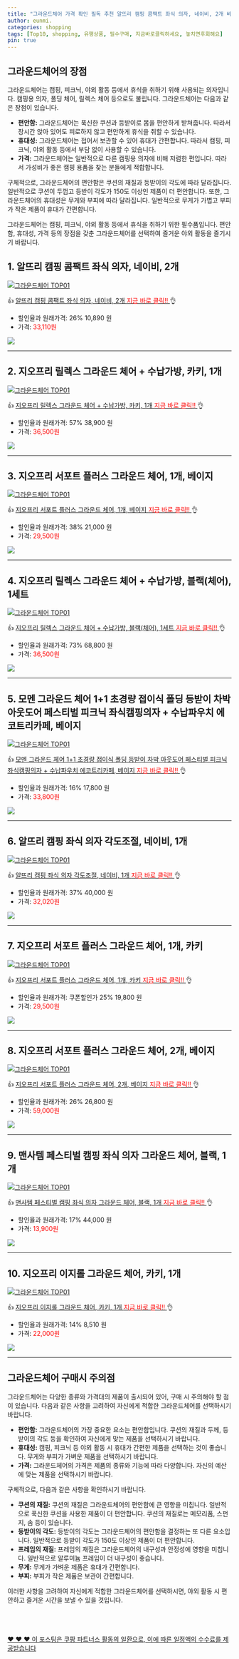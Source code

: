 ```yaml
---
title: "그라운드체어 가격 확인 필독 추천 알뜨리 캠핑 콤팩트 좌식 의자, 네이비, 2개 비교 장점 구매가이드"
author: eunmi.
categories: shopping
tags: [Top10, shopping, 유행상품, 필수구매, 지금바로클릭하세요, 놓치면후회해요]
pin: true
---
```

## 그라운드체어의 장점

그라운드체어는 캠핑, 피크닉, 야외 활동 등에서 휴식을 취하기 위해 사용되는 의자입니다. 캠핑용 의자, 폴딩 체어, 릴렉스 체어 등으로도 불립니다. 그라운드체어는 다음과 같은 장점이 있습니다.

* **편안함:** 그라운드체어는 푹신한 쿠션과 등받이로 몸을 편안하게 받쳐줍니다. 따라서 장시간 앉아 있어도 피로하지 않고 편안하게 휴식을 취할 수 있습니다.
* **휴대성:** 그라운드체어는 접어서 보관할 수 있어 휴대가 간편합니다. 따라서 캠핑, 피크닉, 야외 활동 등에서 부담 없이 사용할 수 있습니다.
* **가격:** 그라운드체어는 일반적으로 다른 캠핑용 의자에 비해 저렴한 편입니다. 따라서 가성비가 좋은 캠핑 용품을 찾는 분들에게 적합합니다.

구체적으로, 그라운드체어의 편안함은 쿠션의 재질과 등받이의 각도에 따라 달라집니다. 일반적으로 쿠션이 두껍고 등받이 각도가 150도 이상인 제품이 더 편안합니다. 또한, 그라운드체어의 휴대성은 무게와 부피에 따라 달라집니다. 일반적으로 무게가 가볍고 부피가 작은 제품이 휴대가 간편합니다.

그라운드체어는 캠핑, 피크닉, 야외 활동 등에서 휴식을 취하기 위한 필수품입니다. 편안함, 휴대성, 가격 등의 장점을 갖춘 그라운드체어를 선택하여 즐거운 야외 활동을 즐기시기 바랍니다.

   

## 1. 알뜨리 캠핑 콤팩트 좌식 의자, 네이비, 2개

[![그라운드체어 TOP01](https://thumbnail8.coupangcdn.com/thumbnails/remote/230x230ex/image/retail/images/2020/06/08/20/8/9a03fbf3-4227-4a4c-aadf-abf71589429d.jpg)](https://link.coupang.com/re/AFFSDP?lptag=AF3617701&subid=GithubCoopas&pageKey=1703943399&traceid=V0-153&itemId=2899697032&vendorItemId=70888664636)


👍 [알뜨리 캠핑 콤팩트 좌식 의자, 네이비, 2개 <font color=red> 지금 바로 클릭!! </font> ](https://link.coupang.com/re/AFFSDP?lptag=AF3617701&subid=GithubCoopas&pageKey=1703943399&traceid=V0-153&itemId=2899697032&vendorItemId=70888664636) 👌 


- 할인율과 원래가격: 26%  10,890   원
- 가격: <span style='color:red'>33,110원</span>

[![](/discount_price.png)](https://link.coupang.com/re/AFFSDP?lptag=AF3617701&subid=GithubCoopas&pageKey=1703943399&traceid=V0-153&itemId=2899697032&vendorItemId=70888664636)

---


   

## 2. 지오프리 릴렉스 그라운드 체어 + 수납가방, 카키, 1개

[![그라운드체어 TOP01](https://thumbnail10.coupangcdn.com/thumbnails/remote/230x230ex/image/retail/images/2022/09/26/18/7/ec3b857b-674a-43f2-8755-a0865285a03b.jpg)](https://link.coupang.com/re/AFFSDP?lptag=AF3617701&subid=GithubCoopas&pageKey=6807608660&traceid=V0-153&itemId=16061262388&vendorItemId=83264525655)


👍 [지오프리 릴렉스 그라운드 체어 + 수납가방, 카키, 1개 <font color=red> 지금 바로 클릭!! </font> ](https://link.coupang.com/re/AFFSDP?lptag=AF3617701&subid=GithubCoopas&pageKey=6807608660&traceid=V0-153&itemId=16061262388&vendorItemId=83264525655) 👌 


- 할인율과 원래가격: 57%  38,900   원
- 가격: <span style='color:red'>36,500원</span>

[![](/discount_price.png)](https://link.coupang.com/re/AFFSDP?lptag=AF3617701&subid=GithubCoopas&pageKey=6807608660&traceid=V0-153&itemId=16061262388&vendorItemId=83264525655)

---


   

## 3. 지오프리 서포트 플러스 그라운드 체어, 1개, 베이지

[![그라운드체어 TOP01](https://thumbnail7.coupangcdn.com/thumbnails/remote/230x230ex/image/retail/images/2022/12/08/16/4/8c8a4e46-408d-4595-adf2-35a792d67352.jpg)](https://link.coupang.com/re/AFFSDP?lptag=AF3617701&subid=GithubCoopas&pageKey=7558825811&traceid=V0-153&itemId=19909365784&vendorItemId=84219061814)


👍 [지오프리 서포트 플러스 그라운드 체어, 1개, 베이지 <font color=red> 지금 바로 클릭!! </font> ](https://link.coupang.com/re/AFFSDP?lptag=AF3617701&subid=GithubCoopas&pageKey=7558825811&traceid=V0-153&itemId=19909365784&vendorItemId=84219061814) 👌 


- 할인율과 원래가격: 38%  21,000   원
- 가격: <span style='color:red'>29,500원</span>

[![](/discount_price.png)](https://link.coupang.com/re/AFFSDP?lptag=AF3617701&subid=GithubCoopas&pageKey=7558825811&traceid=V0-153&itemId=19909365784&vendorItemId=84219061814)

---


   

## 4. 지오프리 릴렉스 그라운드 체어 + 수납가방, 블랙(체어), 1세트

[![그라운드체어 TOP01](https://thumbnail8.coupangcdn.com/thumbnails/remote/230x230ex/image/retail/images/4266487852839635-2414ae0b-e2bc-4fcf-aa52-18afda52695a.jpg)](https://link.coupang.com/re/AFFSDP?lptag=AF3617701&subid=GithubCoopas&pageKey=6807608660&traceid=V0-153&itemId=15998232863&vendorItemId=81865334478)


👍 [지오프리 릴렉스 그라운드 체어 + 수납가방, 블랙(체어), 1세트 <font color=red> 지금 바로 클릭!! </font> ](https://link.coupang.com/re/AFFSDP?lptag=AF3617701&subid=GithubCoopas&pageKey=6807608660&traceid=V0-153&itemId=15998232863&vendorItemId=81865334478) 👌 


- 할인율과 원래가격: 73%  68,800   원
- 가격: <span style='color:red'>36,500원</span>

[![](/discount_price.png)](https://link.coupang.com/re/AFFSDP?lptag=AF3617701&subid=GithubCoopas&pageKey=6807608660&traceid=V0-153&itemId=15998232863&vendorItemId=81865334478)

---


   

## 5. 모멘 그라운드 체어 1+1 초경량 접이식 폴딩 등받이 차박 아웃도어 페스티벌 피크닉 좌식캠핑의자 + 수납파우치 에코트리카페, 베이지

[![그라운드체어 TOP01](https://thumbnail10.coupangcdn.com/thumbnails/remote/230x230ex/image/vendor_inventory/fb01/91d410a29bc98571be02ec429664f41ac53f1581d158420900b2728b0343.jpg)](https://link.coupang.com/re/AFFSDP?lptag=AF3617701&subid=GithubCoopas&pageKey=7614375589&traceid=V0-153&itemId=20173780872&vendorItemId=87186348255)


👍 [모멘 그라운드 체어 1+1 초경량 접이식 폴딩 등받이 차박 아웃도어 페스티벌 피크닉 좌식캠핑의자 + 수납파우치 에코트리카페, 베이지 <font color=red> 지금 바로 클릭!! </font> ](https://link.coupang.com/re/AFFSDP?lptag=AF3617701&subid=GithubCoopas&pageKey=7614375589&traceid=V0-153&itemId=20173780872&vendorItemId=87186348255) 👌 


- 할인율과 원래가격: 16%  17,800   원
- 가격: <span style='color:red'>33,800원</span>

[![](/discount_price.png)](https://link.coupang.com/re/AFFSDP?lptag=AF3617701&subid=GithubCoopas&pageKey=7614375589&traceid=V0-153&itemId=20173780872&vendorItemId=87186348255)

---


   

## 6. 알뜨리 캠핑 좌식 의자 각도조절, 네이비, 1개

[![그라운드체어 TOP01](https://thumbnail8.coupangcdn.com/thumbnails/remote/230x230ex/image/retail/images/2020/05/26/13/1/0a1c1229-6057-4bdf-9a0f-3194c2840843.jpg)](https://link.coupang.com/re/AFFSDP?lptag=AF3617701&subid=GithubCoopas&pageKey=1648952405&traceid=V0-153&itemId=2809608097&vendorItemId=70799167137)


👍 [알뜨리 캠핑 좌식 의자 각도조절, 네이비, 1개 <font color=red> 지금 바로 클릭!! </font> ](https://link.coupang.com/re/AFFSDP?lptag=AF3617701&subid=GithubCoopas&pageKey=1648952405&traceid=V0-153&itemId=2809608097&vendorItemId=70799167137) 👌 


- 할인율과 원래가격: 37%  40,000   원
- 가격: <span style='color:red'>32,020원</span>

[![](/discount_price.png)](https://link.coupang.com/re/AFFSDP?lptag=AF3617701&subid=GithubCoopas&pageKey=1648952405&traceid=V0-153&itemId=2809608097&vendorItemId=70799167137)

---


   

## 7. 지오프리 서포트 플러스 그라운드 체어, 1개, 카키

[![그라운드체어 TOP01](https://thumbnail8.coupangcdn.com/thumbnails/remote/230x230ex/image/retail/images/2022/12/08/16/1/8e0be948-738c-4fa8-b8ec-c748bef35d0d.jpg)](https://link.coupang.com/re/AFFSDP?lptag=AF3617701&subid=GithubCoopas&pageKey=7558825811&traceid=V0-153&itemId=19909373356&vendorItemId=84219061799)


👍 [지오프리 서포트 플러스 그라운드 체어, 1개, 카키 <font color=red> 지금 바로 클릭!! </font> ](https://link.coupang.com/re/AFFSDP?lptag=AF3617701&subid=GithubCoopas&pageKey=7558825811&traceid=V0-153&itemId=19909373356&vendorItemId=84219061799) 👌 


- 할인율과 원래가격: 쿠폰할인가 25%  19,800   원
- 가격: <span style='color:red'>29,500원</span>

[![](/discount_price.png)](https://link.coupang.com/re/AFFSDP?lptag=AF3617701&subid=GithubCoopas&pageKey=7558825811&traceid=V0-153&itemId=19909373356&vendorItemId=84219061799)

---


   

## 8. 지오프리 서포트 플러스 그라운드 체어, 2개, 베이지

[![그라운드체어 TOP01](https://thumbnail6.coupangcdn.com/thumbnails/remote/230x230ex/image/retail/images/656157394318520-69a33941-c9f7-4430-8f85-b15c68c76eb3.jpg)](https://link.coupang.com/re/AFFSDP?lptag=AF3617701&subid=GithubCoopas&pageKey=7558825811&traceid=V0-153&itemId=19537497516&vendorItemId=86645839219)


👍 [지오프리 서포트 플러스 그라운드 체어, 2개, 베이지 <font color=red> 지금 바로 클릭!! </font> ](https://link.coupang.com/re/AFFSDP?lptag=AF3617701&subid=GithubCoopas&pageKey=7558825811&traceid=V0-153&itemId=19537497516&vendorItemId=86645839219) 👌 


- 할인율과 원래가격: 26%  26,800   원
- 가격: <span style='color:red'>59,000원</span>

[![](/discount_price.png)](https://link.coupang.com/re/AFFSDP?lptag=AF3617701&subid=GithubCoopas&pageKey=7558825811&traceid=V0-153&itemId=19537497516&vendorItemId=86645839219)

---


   

## 9. 맨사템 페스티벌 캠핑 좌식 의자 그라운드 체어, 블랙, 1개

[![그라운드체어 TOP01](https://thumbnail8.coupangcdn.com/thumbnails/remote/230x230ex/image/vendor_inventory/971a/c4115d62bcdc5855b8027c2a9c3ecdca04df8cd2898e866ca98f57f9031d.jpg)](https://link.coupang.com/re/AFFSDP?lptag=AF3617701&subid=GithubCoopas&pageKey=7611272750&traceid=V0-153&itemId=20223612346&vendorItemId=87237928014)


👍 [맨사템 페스티벌 캠핑 좌식 의자 그라운드 체어, 블랙, 1개 <font color=red> 지금 바로 클릭!! </font> ](https://link.coupang.com/re/AFFSDP?lptag=AF3617701&subid=GithubCoopas&pageKey=7611272750&traceid=V0-153&itemId=20223612346&vendorItemId=87237928014) 👌 


- 할인율과 원래가격: 17%  44,000   원
- 가격: <span style='color:red'>13,900원</span>

[![](/discount_price.png)](https://link.coupang.com/re/AFFSDP?lptag=AF3617701&subid=GithubCoopas&pageKey=7611272750&traceid=V0-153&itemId=20223612346&vendorItemId=87237928014)

---


   

## 10. 지오프리 이지롤 그라운드 체어, 카키, 1개

[![그라운드체어 TOP01](https://thumbnail6.coupangcdn.com/thumbnails/remote/230x230ex/image/retail/images/2023/03/15/9/3/fc3a5d0d-0632-4fb5-bcec-8c0ac2adc3ec.jpg)](https://link.coupang.com/re/AFFSDP?lptag=AF3617701&subid=GithubCoopas&pageKey=7198333431&traceid=V0-153&itemId=18189543612&vendorItemId=85338345585)


👍 [지오프리 이지롤 그라운드 체어, 카키, 1개 <font color=red> 지금 바로 클릭!! </font> ](https://link.coupang.com/re/AFFSDP?lptag=AF3617701&subid=GithubCoopas&pageKey=7198333431&traceid=V0-153&itemId=18189543612&vendorItemId=85338345585) 👌 


- 할인율과 원래가격: 14%  8,510   원
- 가격: <span style='color:red'>22,000원</span>

[![](/discount_price.png)](https://link.coupang.com/re/AFFSDP?lptag=AF3617701&subid=GithubCoopas&pageKey=7198333431&traceid=V0-153&itemId=18189543612&vendorItemId=85338345585)

---
## 그라운드체어 구매시 주의점

그라운드체어는 다양한 종류와 가격대의 제품이 출시되어 있어, 구매 시 주의해야 할 점이 있습니다. 다음과 같은 사항을 고려하여 자신에게 적합한 그라운드체어를 선택하시기 바랍니다.

* ****편안함**:** 그라운드체어의 가장 중요한 요소는 편안함입니다. 쿠션의 재질과 두께, 등받이의 각도 등을 확인하여 자신에게 맞는 제품을 선택하시기 바랍니다.
* ****휴대성**:** 캠핑, 피크닉 등 야외 활동 시 휴대가 간편한 제품을 선택하는 것이 좋습니다. 무게와 부피가 가벼운 제품을 선택하시기 바랍니다.
* ****가격**:** 그라운드체어의 가격은 제품의 종류와 기능에 따라 다양합니다. 자신의 예산에 맞는 제품을 선택하시기 바랍니다.

구체적으로, 다음과 같은 사항을 확인하시기 바랍니다.

* **쿠션의 재질:** 쿠션의 재질은 그라운드체어의 편안함에 큰 영향을 미칩니다. 일반적으로 푹신한 쿠션을 사용한 제품이 더 편안합니다. 쿠션의 재질로는 메모리폼, 스펀지, 솜 등이 있습니다.
* **등받이의 각도:** 등받이의 각도는 그라운드체어의 편안함을 결정하는 또 다른 요소입니다. 일반적으로 등받이 각도가 150도 이상인 제품이 더 편안합니다.
* **프레임의 재질:** 프레임의 재질은 그라운드체어의 내구성과 안정성에 영향을 미칩니다. 일반적으로 알루미늄 프레임이 더 내구성이 좋습니다.
* **무게:** 무게가 가벼운 제품은 휴대가 간편합니다.
* **부피:** 부피가 작은 제품은 보관이 간편합니다.

이러한 사항을 고려하여 자신에게 적합한 그라운드체어를 선택하시면, 야외 활동 시 편안하고 즐거운 시간을 보낼 수 있을 것입니다.<br><br><br><br><br> [ ❤ ❤ ❤ 이 포스팅은 쿠팡 파트너스 활동의 일환으로, 이에 따른 일정액의 수수료를 제공받습니다](https://link.coupang.com/a/bcEFyh)